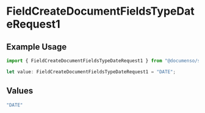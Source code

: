 # FieldCreateDocumentFieldsTypeDateRequest1

## Example Usage

```typescript
import { FieldCreateDocumentFieldsTypeDateRequest1 } from "@documenso/sdk-typescript/models/operations";

let value: FieldCreateDocumentFieldsTypeDateRequest1 = "DATE";
```

## Values

```typescript
"DATE"
```